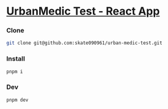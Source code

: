 # [UrbanMedic Test - React App]()

### Clone

```bash
git clone git@github.com:skate090961/urban-medic-test.git
```

### Install

```bash
pnpm i
```

### Dev

```bash
pnpm dev
```
